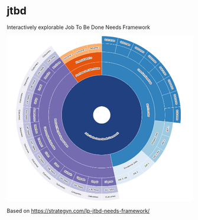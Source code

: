 # jtbd
Interactively explorable Job To Be Done Needs Framework

![Image of visualization](https://github.com/Autio/jtbd/blob/master/needs-framework.png)

Based on https://strategyn.com/lp-jtbd-needs-framework/
